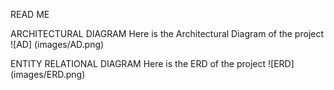 READ ME

ARCHITECTURAL DIAGRAM
Here is the Architectural Diagram of the project
![AD] (images/AD.png)


ENTITY RELATIONAL DIAGRAM
Here is the ERD of the project
![ERD] (images/ERD.png)
